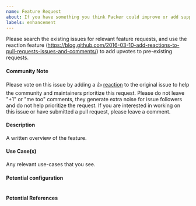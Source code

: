 ```yaml
---
name: Feature Request
about: If you have something you think Packer could improve or add support for.
labels: enhancement
---
```


Please search the existing issues for relevant feature requests, and use the
reaction feature
(https://blog.github.com/2016-03-10-add-reactions-to-pull-requests-issues-and-comments/)
to add upvotes to pre-existing requests.

#### Community Note

Please vote on this issue by adding a 👍 [reaction](https://blog.github.com/2016-03-10-add-reactions-to-pull-requests-issues-and-comments/) to the original issue to help the community and maintainers prioritize this request.
Please do not leave "+1" or "me too" comments, they generate extra noise for issue followers and do not help prioritize the request.
If you are interested in working on this issue or have submitted a pull request, please leave a comment.

#### Description

A written overview of the feature.

#### Use Case(s)

Any relevant use-cases that you see.

#### Potential configuration

```
```

#### Potential References
